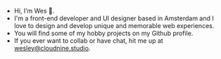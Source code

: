 - Hi, I’m Wes 👋.
- I'm a front-end developer and UI designer based in Amsterdam and I love to design and develop unique and memorable web experiences.
- You will find some of my hobby projects on my Github profile.
- If you ever want to collab or have chat, hit me up at wesley@cloudnine.studio.


<!---
cloudnine-wes/cloudnine-wes is a ✨ special ✨ repository because its `README.md` (this file) appears on your GitHub profile.
You can click the Preview link to take a look at your changes.
--->
